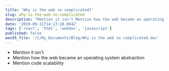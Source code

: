 ```yaml
---
title: 'Why is the web so complicated?'
slug: why-is-the-web-so-complicated
description: "Mention it isn't Mention how the web became an operating system abstraction Mention code scalability..."
date: '2019-09-11T14:13:28.984Z'
tags: ['react', 'html', 'webdev', 'javascript']
published: false
wes95_file: '/C/My_Documents/Blog/Why is the web so complicated.doc'
---
```


- Mention it isn't
- Mention how the web became an operating system abstraction
- Mention code scalability
